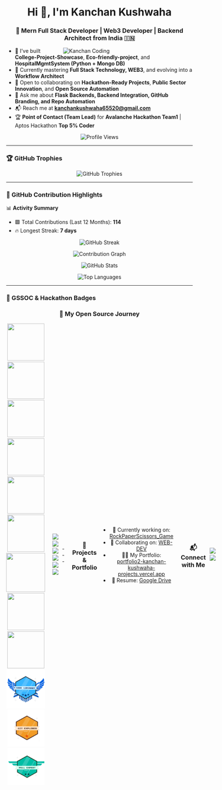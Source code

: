 <h1 align="center">Hi 👋, I'm Kanchan Kushwaha</h1>
<h3 align="center">🚀 Mern Full Stack Developer | Web3 Developer | Backend Architect from India 🇮🇳</h3>

<img align="right" alt="Kanchan Coding" width="350" src="https://i.postimg.cc/KjMcDpsN/coding.gif">


- 🚀 I’ve built **College-Project-Showcase**, **Eco-friendly-project**, and **HospitalMgmtSystem (Python + Mongo DB)**  
- 🌱 Currently mastering **Full Stack Technology, WEB3**, and evolving into a **Workflow Architect**  
- 🤝 Open to collaborating on **Hackathon-Ready Projects**, **Public Sector Innovation**, and **Open Source Automation**  
- 💬 Ask me about **Flask Backends, Backend Integration, GitHub Branding, and Repo Automation**  
- 📬 Reach me at **[kanchankushwaha65520@gmail.com](mailto:kanchankushwaha65520@gmail.com)**  
- 🏆 **Point of Contact (Team Lead)** for **Avalanche Hackathon Team1** | Aptos Hackathon **Top 5% Coder**


<p align="center">
  <img src="https://komarev.com/ghpvc/?username=kanchan8874&label=Profile%20views&color=0e75b6&style=flat" alt="Profile Views" />
</p>

---

### 🏆 GitHub Trophies

<p align="center">
  <img src="https://github-profile-trophy.vercel.app/?username=kanchan8874&theme=algolia&margin-w=15&margin-h=15&no-bg=true" alt="GitHub Trophies" />
</p>

---

### 🧠 GitHub Contribution Highlights

📊 **Activity Summary**  
- 🟩 Total Contributions (Last 12 Months): **114**  
- 🔥 Longest Streak: **7 days**

<p align="center">
  <img src="https://github-readme-streak-stats.herokuapp.com/?user=kanchan8874&theme=dark&hide_border=true" alt="GitHub Streak" />
</p>

<p align="center">
  <img src="https://github-readme-activity-graph.vercel.app/graph?username=kanchan8874&theme=react-dark" alt="Contribution Graph" />
</p>

<p align="center">
  <img src="https://github-readme-stats.vercel.app/api?username=kanchan8874&show_icons=true&locale=en&count_private=true&theme=dark" alt="GitHub Stats" />
</p>

<p align="center">
  <img src="https://github-readme-stats.vercel.app/api/top-langs/?username=kanchan8874&layout=compact&count_private=true&theme=dark" alt="Top Languages" />
</p>

---

### 🥇 GSSOC & Hackathon Badges

<h3 align="center">🚀 My Open Source Journey</h3>
<div style='display:flex; align-items:center; gap: 10px;' align='center'><a href="https://gssoc.girlscript.tech/leaderboard">
<img src="https://raw.githubusercontent.com/GSSoC24/Postman-Challenge/main/docs/assets/Postman%20White.png" width="100px" height="100px" />
  <img src="https://raw.githubusercontent.com/GSSoC24/Postman-Challenge/main/docs/assets/1.png" width="100px" height="100px" />
  <img src="https://raw.githubusercontent.com/GSSoC24/Postman-Challenge/main/docs/assets/2.png" width="100px" height="100px" />
  <img src="https://raw.githubusercontent.com/GSSoC24/Postman-Challenge/main/docs/assets/3.png" width="100px" height="100px" />
  <img src="https://raw.githubusercontent.com/GSSoC24/Postman-Challenge/main/docs/assets/4.png" width="100px" height="100px" />
  <img src="https://raw.githubusercontent.com/GSSoC24/Postman-Challenge/main/docs/assets/5.png" width="100px" height="100px" />
  <img src="https://raw.githubusercontent.com/GSSoC24/Postman-Challenge/main/docs/assets/6.png" width="105px" height="105px" />
  <img src="https://raw.githubusercontent.com/GSSoC24/Postman-Challenge/main/docs/assets/7.png" width="100px" height="100px" />
  <img src="https://raw.githubusercontent.com/GSSoC24/Postman-Challenge/main/docs/assets/8.png" width="100px" height="100px" />
  <img src="https://raw.githubusercontent.com/GSSoC24/Contributor/refs/heads/main/assets/Code%20Luminary.png" width="105px" height="105px" />
  <img src="https://raw.githubusercontent.com/GSSoC24/Contributor/refs/heads/main/assets/Git%20Explorer.png" width="100px" height="100px" />
  <img src="https://raw.githubusercontent.com/GSSoC24/Contributor/refs/heads/main/assets/Pull%20Expert.png" width="100px" height="100px" /></a>

---
<p align="center">
  <img src="https://img.shields.io/badge/Full%20Stack-MERN-blueviolet?style=for-the-badge&logo=react" />
  <img src="https://img.shields.io/badge/Software%20Engineer-JavaScript%20%7C%20Node.js-yellowgreen?style=for-the-badge&logo=javascript" />
  <img src="https://img.shields.io/badge/GSSOC'24-Contributor-orange?style=for-the-badge&logo=github" />
  <img src="https://img.shields.io/badge/Open%20Source-Enthusiast-brightgreen?style=for-the-badge&logo=github" />
  <img src="https://img.shields.io/badge/MongoDB-Database-darkgreen?style=for-the-badge&logo=mongodb" />
  <img src="https://img.shields.io/badge/Express%20%7C%20React%20%7C%20Node-Full%20Stack-blue?style=for-the-badge&logo=node.js" />
</p>
---



---
### 💼 Projects & Portfolio

- 🔭 Currently working on: [RockPaperScissors_Game](https://github.com/kanchan8874/RockPaperScissors_Game)
- 👯 Collaborating on: [WEB-DEV](https://github.com/kanchan8874/WEB-DEV)
- 👨‍💻 My Portfolio: [portfolio2-kanchan-kushwaha-projects.vercel.app](https://portfolio2-kanchan-kushwahas-projects.vercel.app/)
- 📄 Resume: [Google Drive](https://drive.google.com/file/d/1gF4PNqog89WSgRKalNzHWY0kBVDxvTH7/view?usp=drivesdk)

---

### 📬 Connect with Me

<p align="center">
  <a href="https://linkedin.com/in/kanchan-kushwaha-09476325a"><img src="https://img.shields.io/badge/LinkedIn-Kanchan%20Kushwaha-blue?style=for-the-badge&logo=linkedin" /></a>
  <a href="https://www.instagram.com/k_o_m_all?igsh=cXg1YmJhejU2eDJv"><img src="https://img.shields.io/badge/Instagram-@k_o_m_all-pink?style=for-the-badge&logo=instagram" /></a>
</p>
